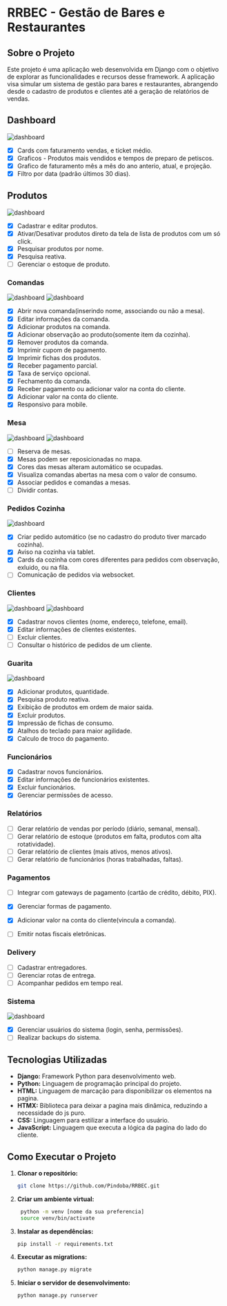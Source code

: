 # RRBEC - Gestão de Bares e Restaurantes

## Sobre o Projeto
Este projeto é uma aplicação web desenvolvida em Django com o objetivo de explorar as funcionalidades e recursos desse framework. A aplicação visa simular um sistema de gestão para bares e restaurantes, abrangendo desde o cadastro de produtos e clientes até a geração de relatórios de vendas.





## Dashboard
![dashboard](readme/dashboard.gif)
* [x] Cards com faturamento vendas, e ticket médio.
* [x] Graficos - Produtos mais vendidos e tempos de preparo de petiscos.
* [x] Grafico de faturamento mês a mês do ano anterio, atual, e projeção.
* [x] Filtro por data (padrão últimos 30 dias).

## Produtos
![dashboard](readme/produtos.gif)
* [x] Cadastrar e editar produtos.
* [x] Ativar/Desativar produtos direto da tela de lista de produtos com um só click.
* [x] Pesquisar produtos por nome.
* [x] Pesquisa reativa.
* [ ] Gerenciar o estoque de produto.

### Comandas
![dashboard](readme/comanda1.jpeg)
![dashboard](readme/comanda2.jpeg)
* [x] Abrir nova comanda(inserindo nome, associando ou não a mesa).
* [x] Editar informações da comanda.
* [x] Adicionar produtos na comanda.
* [x] Adicionar observação ao produto(somente item da cozinha).
* [x] Remover produtos da comanda.
* [x] Imprimir cupom de pagamento.
* [x] Imprimir fichas dos produtos.
* [x] Receber pagamento parcial.
* [x] Taxa de serviço opcional.
* [x] Fechamento da comanda.
* [x] Receber pagamento ou adicionar valor na conta do cliente.
* [x] Adicionar valor na conta do cliente.
* [x] Responsivo para mobile.

### Mesa
![dashboard](readme/mesa1.jpeg)
![dashboard](readme/mesa2.jpeg)
* [ ] Reserva de mesas.
* [x] Mesas podem ser reposicionadas no mapa.
* [x] Cores das mesas alteram automático se ocupadas.
* [x] Visualiza comandas abertas na mesa com o valor de consumo.
* [x] Associar pedidos e comandas a mesas.
* [ ] Dividir contas.

### Pedidos Cozinha
![dashboard](readme/cozinha.jpeg)
* [x] Criar pedido automático (se no cadastro do produto tiver marcado cozinha).
* [x] Aviso na cozinha via tablet.
* [x] Cards da cozinha com cores diferentes para pedidos com observação, exluido, ou na fila.
* [ ] Comunicação de pedidos via websocket.

### Clientes
![dashboard](readme/cliente1.jpeg)
![dashboard](readme/cliente2.jpeg)
* [x] Cadastrar novos clientes (nome, endereço, telefone, email).
* [x] Editar informações de clientes existentes.
* [ ] Excluir clientes.
* [ ] Consultar o histórico de pedidos de um cliente.

### Guarita
![dashboard](readme/guarida.jpeg)
* [x] Adicionar produtos, quantidade.
* [x] Pesquisa produto reativa.
* [x] Exibição de produtos em ordem de maior saida.
* [x] Excluir produtos.
* [x] Impressão de fichas de consumo.
* [x] Atalhos do teclado para maior agilidade.
* [x] Calculo de troco do pagamento.

### Funcionários
* [X] Cadastrar novos funcionários.
* [x] Editar informações de funcionários existentes.
* [x] Excluir funcionários.
* [X] Gerenciar permissões de acesso.

### Relatórios
* [ ] Gerar relatório de vendas por período (diário, semanal, mensal).
* [ ] Gerar relatório de estoque (produtos em falta, produtos com alta rotatividade).
* [ ] Gerar relatório de clientes (mais ativos, menos ativos).
* [ ] Gerar relatório de funcionários (horas trabalhadas, faltas).

### Pagamentos
* [ ] Integrar com gateways de pagamento (cartão de crédito, débito, PIX).
* [x] Gerenciar formas de pagamento.
* [x] Adicionar valor na conta do cliente(vincula a comanda).
* [ ] Emitir notas fiscais eletrônicas.


### Delivery
* [ ] Cadastrar entregadores.
* [ ] Gerenciar rotas de entrega.
* [ ] Acompanhar pedidos em tempo real.

### Sistema
![dashboard](readme/login.jpeg)
* [x] Gerenciar usuários do sistema (login, senha, permissões).
* [ ] Realizar backups do sistema.

## Tecnologias Utilizadas
* **Django:** Framework Python para desenvolvimento web.
* **Python:** Linguagem de programação principal do projeto.
* **HTML:** Linguagem de marcação para disponibilizar os elementos na pagina.
* **HTMX:** Biblioteca para deixar a pagina mais dinâmica, reduzindo a necessidade do js puro.
* **CSS:** Linguagem para estilizar a interface do usuário.
* **JavaScript:** Linguagem que executa a lógica da pagina do lado do cliente.

## Como Executar o Projeto
1. **Clonar o repositório:**
   ```bash
   git clone https://github.com/Pindoba/RRBEC.git
2. **Criar um ambiente virtual:**
   ```bash
    python -m venv [nome da sua preferencia]
    source venv/bin/activate
3. **Instalar as dependências:**
   ```bash
   pip install -r requirements.txt
4. **Executar as migrations:**
   ```bash
   python manage.py migrate
5. **Iniciar o servidor de desenvolvimento:**
   ```bash
   python manage.py runserver
